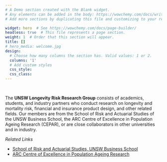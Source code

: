 ```yaml
---
# A Demo section created with the Blank widget.
# Any elements can be added in the body: https://wowchemy.com/docs/writing-markdown-latex/
# Add more sections by duplicating this file and customizing to your requirements.

widget: hero  # See https://wowchemy.com/docs/page-builder/
headless: true  # This file represents a page section.
weight: 1  # Order that this section will appear.
title: []
# hero_media: welcome.jpg
design:
  # Choose how many columns the section has. Valid values: 1 or 2.
  columns: '1'
  # Add custom styles
  css_style:
  css_class:
---
```


<br>

The **UNSW Longevity Risk Research Group** consists of academics, students, and industry partners who conduct research on longevity and mortality risk, financial and insurance product design, and other related fields. Our members are from the School of Risk and Actuarial Studies of the UNSW Business School, the ARC Centre of Excellence in Population Ageing Research (CEPAR), or are close collaborators in other universities and in industry.  

*Related Links*
- [School of Risk and Actuarial Studies, UNSW Business School](https://www.unsw.edu.au/business/our-schools/risk-actuarial)
- [ARC Centre of Excellence in Population Ageing Research](https://www.cepar.edu.au/)
